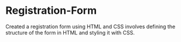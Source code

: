 # Registration-Form
Created a registration form using HTML and CSS involves defining the structure of the form in HTML and styling it with CSS. 
